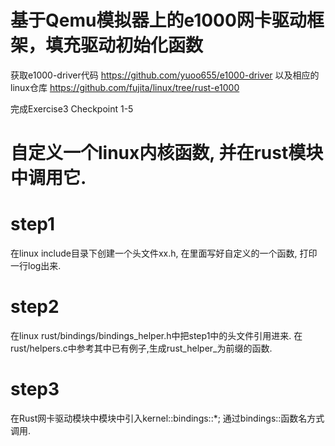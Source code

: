 # 基于Qemu模拟器上的e1000网卡驱动框架，填充驱动初始化函数
获取e1000-driver代码 https://github.com/yuoo655/e1000-driver 以及相应的linux仓库 https://github.com/fujita/linux/tree/rust-e1000

完成Exercise3 Checkpoint 1-5

# 自定义一个linux内核函数, 并在rust模块中调用它.

# step1
在linux include目录下创建一个头文件xx.h, 在里面写好自定义的一个函数, 打印一行log出来. 

# step2
在linux rust/bindings/bindings_helper.h中把step1中的头文件引用进来. 在rust/helpers.c中参考其中已有例子,生成rust_helper_为前缀的函数.

# step3
在Rust网卡驱动模块中模块中引入kernel::bindings::*; 通过bindings::函数名方式调用.


